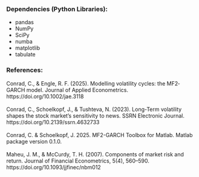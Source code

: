 <h3>Dependencies (Python Libraries):</h3>
<ul>
  <li>pandas</li>
  <li>NumPy</li>
  <li>SciPy</li>
  <li>numba</li>
  <li>matplotlib</li>
  <li>tabulate</li>
</ul>
<h3>References:</h3>
Conrad, C., & Engle, R. F. (2025). Modelling volatility cycles: the MF2‐GARCH model. Journal of Applied Econometrics. https://doi.org/10.1002/jae.3118
<br><br>Conrad, C., Schoelkopf, J., & Tushteva, N. (2023). Long-Term volatility shapes the stock market’s sensitivity to news. SSRN Electronic Journal. https://doi.org/10.2139/ssrn.4632733
<br><br>Conrad, C. & Schoelkopf, J. 2025. MF2-GARCH Toolbox for Matlab. Matlab package version 0.1.0.
<br><br>Maheu, J. M., & McCurdy, T. H. (2007). Components of market risk and return. Journal of Financial Econometrics, 5(4), 560–590. https://doi.org/10.1093/jjfinec/nbm012
